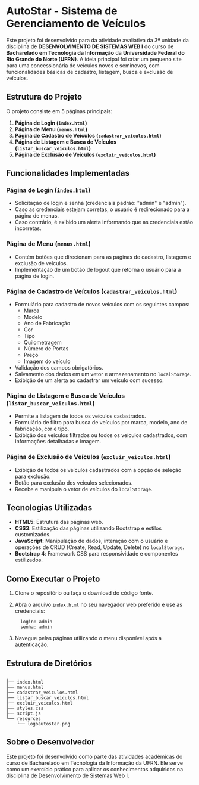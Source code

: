 # AutoStar - Sistema de Gerenciamento de Veículos

Este projeto foi desenvolvido para da atividade avaliativa da 3ª unidade da disciplina de **DESENVOLVIMENTO DE SISTEMAS WEB I** do curso de **Bacharelado em Tecnologia da Informação** da **Universidade Federal do Rio Grande do Norte (UFRN)**. A ideia principal foi criar um pequeno site para uma concessionária de veículos novos e seminovos, com funcionalidades básicas de cadastro, listagem, busca e exclusão de veículos.

## Estrutura do Projeto

O projeto consiste em 5 páginas principais:

1. **Página de Login (`index.html`)**
2. **Página de Menu (`menus.html`)**
3. **Página de Cadastro de Veículos (`cadastrar_veiculos.html`)**
4. **Página de Listagem e Busca de Veículos (`listar_buscar_veiculos.html`)**
5. **Página de Exclusão de Veículos (`excluir_veiculos.html`)**

## Funcionalidades Implementadas

### Página de Login (`index.html`)
- Solicitação de login e senha (credenciais padrão: "admin" e "admin").
- Caso as credenciais estejam corretas, o usuário é redirecionado para a página de menus.
- Caso contrário, é exibido um alerta informando que as credenciais estão incorretas.

### Página de Menu (`menus.html`)
- Contém botões que direcionam para as páginas de cadastro, listagem e exclusão de veículos.
- Implementação de um botão de logout que retorna o usuário para a página de login.

### Página de Cadastro de Veículos (`cadastrar_veiculos.html`)
- Formulário para cadastro de novos veículos com os seguintes campos:
  - Marca
  - Modelo
  - Ano de Fabricação
  - Cor
  - Tipo
  - Quilometragem
  - Número de Portas
  - Preço
  - Imagem do veículo
- Validação dos campos obrigatórios.
- Salvamento dos dados em um vetor e armazenamento no `localStorage`.
- Exibição de um alerta ao cadastrar um veículo com sucesso.

### Página de Listagem e Busca de Veículos (`listar_buscar_veiculos.html`)
- Permite a listagem de todos os veículos cadastrados.
- Formulário de filtro para busca de veículos por marca, modelo, ano de fabricação, cor e tipo.
- Exibição dos veículos filtrados ou todos os veículos cadastrados, com informações detalhadas e imagem.

### Página de Exclusão de Veículos (`excluir_veiculos.html`)
- Exibição de todos os veículos cadastrados com a opção de seleção para exclusão.
- Botão para exclusão dos veículos selecionados.
- Recebe e manipula o vetor de veículos do `localStorage`.

## Tecnologias Utilizadas

- **HTML5**: Estrutura das páginas web.
- **CSS3**: Estilização das páginas utilizando Bootstrap e estilos customizados.
- **JavaScript**: Manipulação de dados, interação com o usuário e operações de CRUD (Create, Read, Update, Delete) no `localStorage`.
- **Bootstrap 4**: Framework CSS para responsividade e componentes estilizados.

## Como Executar o Projeto

1. Clone o repositório ou faça o download do código fonte.
2. Abra o arquivo `index.html` no seu navegador web preferido e use as credenciais:

         login: admin
         senha: admin

3. Navegue pelas páginas utilizando o menu disponível após a autenticação.

## Estrutura de Diretórios

```plaintext
.
├── index.html
├── menus.html
├── cadastrar_veiculos.html
├── listar_buscar_veiculos.html
├── excluir_veiculos.html
├── styles.css
├── script.js
└── resources
    └── logoautostar.png
```

## Sobre o Desenvolvedor

Este projeto foi desenvolvido como parte das atividades acadêmicas do curso de Bacharelado em Tecnologia da Informação da UFRN. Ele serve como um exercício prático para aplicar os conhecimentos adquiridos na disciplina de Desenvolvimento de Sistemas Web I.
